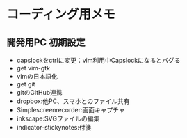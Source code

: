 # コーディング用メモ
## 開発用PC 初期設定
- capslockをctrlに変更：vim利用中Capslockになるとバグる
- get vim-gtk
- vimの日本語化
- get git
- gitのGitHub連携
- dropbox:他PC、スマホとのファイル共有
- Simplescreenrecorder:画面キャプチャ
- inkscape:SVGファイルの編集
- indicator-stickynotes:付箋
